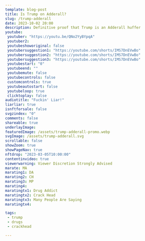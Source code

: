 ```yaml
---
template: blog-post
title: Is Trump on Adderall?
slug: /trump-adderall
date: 2023-10-02 20:00
description: Definitive proof that Trump is an Adderall huffer
youtube:
 youtuber: "https://youtu.be/QNo2YyBYpqA"
 youtuber2: 
 youtubeshoworiginal: false
 youtubersuggestion1: "https://youtube.com/shorts/IMS7DnEVwBo"
 youtubersuggestion2: "https://youtube.com/shorts/IMS7DnEVwBo"
 youtubersuggestion3: "https://youtube.com/shorts/IMS7DnEVwBo"
 youtubestart: "0"
 youtubeend: ""
 youtubemute: false
 youtubecontrols: false
 customcontrols: true
 youtubeautostart: false
 youtubeloop: true
 clicktoplay: false
audiotitle: "Fuckin' Liar!"
liarliar: true
isnftforsale: false
svgzindex: "0"
comments: false
shareable: true
underlayImage: 
featuredImage: /assets/trump-adderall-promo.webp
svgImage: /assets/trump-adderall.svg
scrollable: false
showZoom: true
showPageNav: true
nftdrop: "2023-03-05T10:00:00"
contentinvideo: true
viewerwarning: Viewer Discretion Strongly Advised
marate: MA
marating1: DA
marating2: CH
marating3: MP
marating4: 
maratingtx1: Drug Addict
maratingtx2: Crack Head
maratingtx3: Many People Are Saying
maratingtx4: 

tags: 
 - trump
 - drugs
 - crackhead

---
```


<!-- <div style="position:absolute; top:75vh; text-shadow:2px 2px 2px #333; color:#1D9BF0 !important; padding-left:2vw; animation:fadeout 4s forwards; animation-delay:4s;">
▼ SCROLL DOWN ▼
</div> -->

<div class="contentbody" style="text-align:left !important; margin-top:0;">

<!-- ## Lauren Boebert exposed in outlandish re-enactment of an Alanis Morrisette song.

<br />
Finally, the pregnant lady seated behind Lauren Boebert in the now infamous showing of Beetlejuice has come forward. She's also provided video of the congeesswoman's outrageoud behavior.
<br /><br />
Wishing to remain anonymous for obvious reasons, she said that the congresswoman was rude from the moment she sat down. But she was dismayed and amazed as her behavior continued to degrade throughout the night with her eventually finding her boyfriends lap.

<blockquote>she just buried her head into his lap and went to town like a cheap bar sleezer at the end of the night</blockquote>

"She insisted that I just shut up, and she told me that she was re-enacting her favorite song" said the fellow theater patron.

For reference here are the lyrics that she was suggestively singing while he openly groped the congresswoman's breats:

<blockquote>Is she perverted like me?<br />
<span style="font-weight:bold; text-decoration:underline;">Would she go down on you in a theatre?</span><br />
Does she speak eloquently?<br />
And would she have your baby?<br />
<div style="font-size:80%; text-align:right; margin-right:20%;">-- sung by Boebert during movie</div></blockquote> -->


</div>

<!-- https://youtu.be/_E8NpjpTxd8 -->